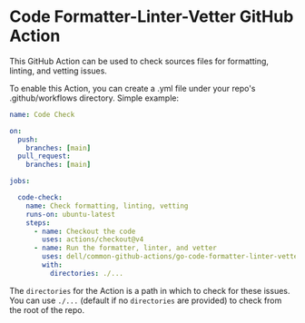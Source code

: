# Code Formatter-Linter-Vetter GitHub Action

This GitHub Action can be used to check sources files for formatting, linting, and vetting issues.

To enable this Action, you can create a .yml file under your repo's .github/workflows directory.
Simple example:

```yaml
name: Code Check

on:
  push:
    branches: [main]
  pull_request:
    branches: [main]

jobs:

  code-check:
    name: Check formatting, linting, vetting
    runs-on: ubuntu-latest
    steps:
      - name: Checkout the code
        uses: actions/checkout@v4
      - name: Run the formatter, linter, and vetter
        uses: dell/common-github-actions/go-code-formatter-linter-vetter@main
        with:
          directories: ./...
```

The `directories` for the Action is a path in which to check for these issues. You can use `./...` (default if no `directories` are provided) to check from the root of the repo.

